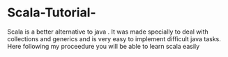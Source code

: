 # Scala-Tutorial-
Scala is a better alternative to java . It was made specially to deal with collections and generics and is very easy to implement difficult java tasks.   Here following my proceedure you will be able to learn scala easily




